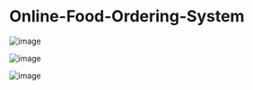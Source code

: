 # Online-Food-Ordering-System

![image](https://user-images.githubusercontent.com/87228913/212758985-f033d5b4-10e4-4be7-8b8e-17f80304a827.png)

![image](https://user-images.githubusercontent.com/87228913/212759044-93420bbd-7f3a-446e-9495-403e268e4be1.png)

![image](https://user-images.githubusercontent.com/87228913/212759108-432c0250-a788-497b-881b-b3b4650b0598.png)
